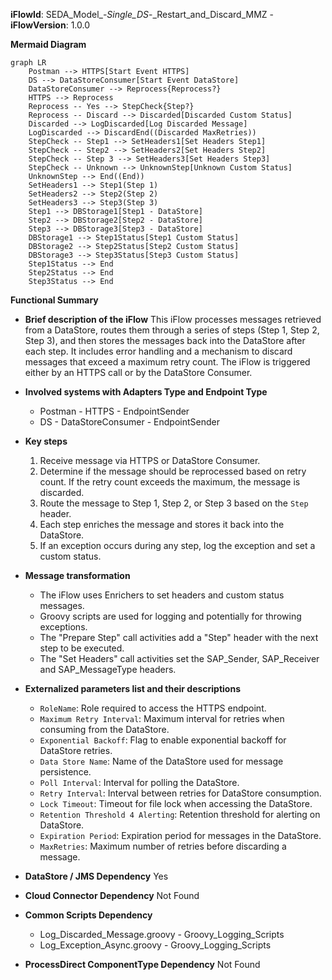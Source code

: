**iFlowId**: SEDA_Model_-_Single_DS_-_Restart_and_Discard_MMZ - **iFlowVersion**: 1.0.0

**Mermaid Diagram**
```mermaid
graph LR
    Postman --> HTTPS[Start Event HTTPS]
    DS --> DataStoreConsumer[Start Event DataStore]
    DataStoreConsumer --> Reprocess{Reprocess?}
    HTTPS --> Reprocess
    Reprocess -- Yes --> StepCheck{Step?}
    Reprocess -- Discard --> Discarded[Discarded Custom Status]
    Discarded --> LogDiscarded[Log Discarded Message]
    LogDiscarded --> DiscardEnd((Discarded MaxRetries))
    StepCheck -- Step1 --> SetHeaders1[Set Headers Step1]
    StepCheck -- Step2 --> SetHeaders2[Set Headers Step2]
    StepCheck -- Step 3 --> SetHeaders3[Set Headers Step3]
    StepCheck -- Unknown --> UnknownStep[Unknown Custom Status]
    UnknownStep --> End((End))
    SetHeaders1 --> Step1(Step 1)
    SetHeaders2 --> Step2(Step 2)
    SetHeaders3 --> Step3(Step 3)
    Step1 --> DBStorage1[Step1 - DataStore]
    Step2 --> DBStorage2[Step2 - DataStore]
    Step3 --> DBStorage3[Step3 - DataStore]
    DBStorage1 --> Step1Status[Step1 Custom Status]
    DBStorage2 --> Step2Status[Step2 Custom Status]
    DBStorage3 --> Step3Status[Step3 Custom Status]
    Step1Status --> End
    Step2Status --> End
    Step3Status --> End
```

**Functional Summary**
- **Brief description of the iFlow**
This iFlow processes messages retrieved from a DataStore, routes them through a series of steps (Step 1, Step 2, Step 3), and then stores the messages back into the DataStore after each step. It includes error handling and a mechanism to discard messages that exceed a maximum retry count. The iFlow is triggered either by an HTTPS call or by the DataStore Consumer.

- **Involved systems with Adapters Type and Endpoint Type**
    - Postman - HTTPS - EndpointSender
    - DS - DataStoreConsumer - EndpointSender

- **Key steps**
    1.  Receive message via HTTPS or DataStore Consumer.
    2.  Determine if the message should be reprocessed based on retry count. If the retry count exceeds the maximum, the message is discarded.
    3.  Route the message to Step 1, Step 2, or Step 3 based on the `Step` header.
    4.  Each step enriches the message and stores it back into the DataStore.
    5.  If an exception occurs during any step, log the exception and set a custom status.

- **Message transformation**
    - The iFlow uses Enrichers to set headers and custom status messages.
    - Groovy scripts are used for logging and potentially for throwing exceptions.
    - The "Prepare Step" call activities add a "Step" header with the next step to be executed.
    - The "Set Headers" call activities set the SAP_Sender, SAP_Receiver and SAP_MessageType headers.

- **Externalized parameters list and their descriptions**
    - `RoleName`: Role required to access the HTTPS endpoint.
    - `Maximum Retry Interval`: Maximum interval for retries when consuming from the DataStore.
    - `Exponential Backoff`: Flag to enable exponential backoff for DataStore retries.
    - `Data Store Name`: Name of the DataStore used for message persistence.
    - `Poll Interval`: Interval for polling the DataStore.
    - `Retry Interval`: Interval between retries for DataStore consumption.
    - `Lock Timeout`: Timeout for file lock when accessing the DataStore.
    - `Retention Threshold 4 Alerting`: Retention threshold for alerting on DataStore.
    - `Expiration Period`: Expiration period for messages in the DataStore.
    - `MaxRetries`: Maximum number of retries before discarding a message.

- **DataStore / JMS Dependency**
Yes

- **Cloud Connector Dependency**
Not Found

- **Common Scripts Dependency**
    - Log_Discarded_Message.groovy - Groovy_Logging_Scripts
    - Log_Exception_Async.groovy - Groovy_Logging_Scripts

- **ProcessDirect ComponentType Dependency**
Not Found